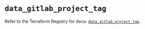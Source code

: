 # `data_gitlab_project_tag`

Refer to the Terraform Registry for docs: [`data_gitlab_project_tag`](https://registry.terraform.io/providers/gitlabhq/gitlab/17.1.0/docs/data-sources/project_tag).
